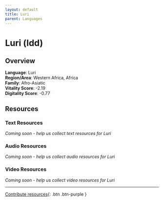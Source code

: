 ```yaml
---
layout: default
title: Luri
parent: Languages
---
```


# Luri (ldd)

## Overview

**Language**: Luri  
**Region/Area**: Western Africa, Africa  
**Family**: Afro-Asiatic  
**Vitality Score**: -2.19  
**Digitality Score**: -0.77  

## Resources

### Text Resources
*Coming soon - help us collect text resources for Luri*

### Audio Resources
*Coming soon - help us collect audio resources for Luri*

### Video Resources
*Coming soon - help us collect video resources for Luri*

---

[Contribute resources](https://fairtrain.github.io/){: .btn .btn-purple }
